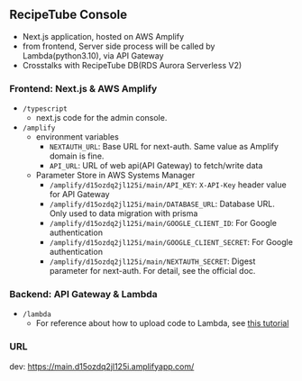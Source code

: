## RecipeTube Console
- Next.js application, hosted on AWS Amplify
- from frontend, Server side process will be called by Lambda(python3.10), via API Gateway
- Crosstalks with RecipeTube DB(RDS Aurora Serverless V2)

### Frontend: Next.js & AWS Amplify
- `/typescript`
  - next.js code for the admin console.
- `/amplify`
  - environment variables
    - `NEXTAUTH_URL`: Base URL for next-auth. Same value as Amplify domain is fine.
    - `API_URL`: URL of web api(API Gateway) to fetch/write data
  - Parameter Store in AWS Systems Manager
    - `/amplify/d15ozdq2jl125i/main/API_KEY`: `X-API-Key` header value for API Gateway
    - `/amplify/d15ozdq2jl125i/main/DATABASE_URL`: Database URL. Only used to data migration with prisma
    - `/amplify/d15ozdq2jl125i/main/GOOGLE_CLIENT_ID`: For Google authentication
    - `/amplify/d15ozdq2jl125i/main/GOOGLE_CLIENT_SECRET`: For Google authentication
    - `/amplify/d15ozdq2jl125i/main/NEXTAUTH_SECRET`: Digest parameter for next-auth. For detail, see the official doc.

### Backend: API Gateway & Lambda
- `/lambda`
  - For reference about how to upload code to Lambda, see [this tutorial](https://docs.aws.amazon.com/AmazonRDS/latest/UserGuide/rds-lambda-tutorial.html)

### URL
dev: https://main.d15ozdq2jl125i.amplifyapp.com/
